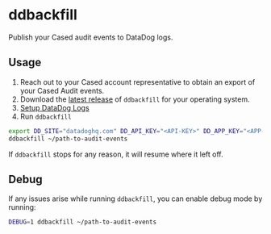 # ddbackfill

Publish your Cased audit events to DataDog logs.

## Usage

1. Reach out to your Cased account representative to obtain an export of your Cased Audit events.
1. Download the [latest release](https://github.com/cased/ddbackfill/releases) of `ddbackfill` for your operating system.
1. [Setup DataDog Logs](https://www.notion.so/cased/How-to-build-an-Audit-trail-with-Datadog-592d50b4fea14857a82bdf683c91b27e)
1. Run `ddbackfill`

```sh
export DD_SITE="datadoghq.com" DD_API_KEY="<API-KEY>" DD_APP_KEY="<APP-KEY>"
ddbackfill ~/path-to-audit-events
```

If `ddbackfill` stops for any reason, it will resume where it left off.

## Debug

If any issues arise while running `ddbackfill`, you can enable debug mode by running:

```sh
DEBUG=1 ddbackfill ~/path-to-audit-events
```
